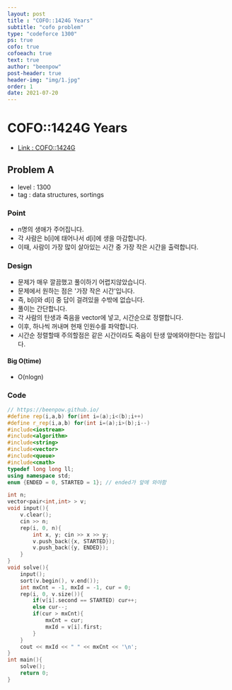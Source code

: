 ```yaml
---
layout: post
title : "COFO::1424G Years"
subtitle: "cofo problem"
type: "codeforce 1300"
ps: true
cofo: true
cofoeach: true
text: true
author: "beenpow"
post-header: true
header-img: "img/1.jpg"
order: 1
date: 2021-07-20
---
```

# COFO::1424G Years
- [Link : COFO::1424G](https://codeforces.com/problemset/problem/1424/G)

## Problem A

- level : 1300
- tag : data structures, sortings

### Point
- n명의 생애가 주어집니다.
- 각 사람은 b[i]에 태어나서 d[i]에 생을 마감합니다.
- 이때, 사람이 가장 많이 살아있는 시간 중 가장 작은 시간을 출력합니다.

### Design
- 문제가 매우 깔끔했고 풀이하기 어렵지않았습니다.
- 문제에서 원하는 점은 '가장 작은 시간'입니다.
- 즉, b[i]와 d[i] 중 답이 걸려있을 수밖에 없습니다.
- 풀이는 간단합니다.
- 각 사람의 탄생과 죽음을 vector에 넣고, 시간순으로 정렬합니다.
- 이후, 하나씩 꺼내며 현재 인원수를 파악합니다.
- 시간순 정렬할때 주의할점은 같은 시간이라도 죽음이 탄생 앞에와야한다는 점입니다.

#### Big O(time)
- O(nlogn)

### Code

```cpp
// https://beenpow.github.io/
#define rep(i,a,b) for(int i=(a);i<(b);i++)
#define r_rep(i,a,b) for(int i=(a);i>(b);i--)
#include<iostream>
#include<algorithm>
#include<string>
#include<vector>
#include<queue>
#include<cmath>
typedef long long ll;
using namespace std;
enum {ENDED = 0, STARTED = 1}; // ended가 앞에 와야함

int n;
vector<pair<int,int> > v;
void input(){
    v.clear();
    cin >> n;
    rep(i, 0, n){
        int x, y; cin >> x >> y;
        v.push_back({x, STARTED});
        v.push_back({y, ENDED});
    }
}
void solve(){
    input();
    sort(v.begin(), v.end());
    int mxCnt = -1, mxId = -1, cur = 0;
    rep(i, 0, v.size()){
        if(v[i].second == STARTED) cur++;
        else cur--;
        if(cur > mxCnt){
            mxCnt = cur;
            mxId = v[i].first;
        }
    }
    cout << mxId << " " << mxCnt << '\n';
}
int main(){
    solve();
    return 0;
}
```
